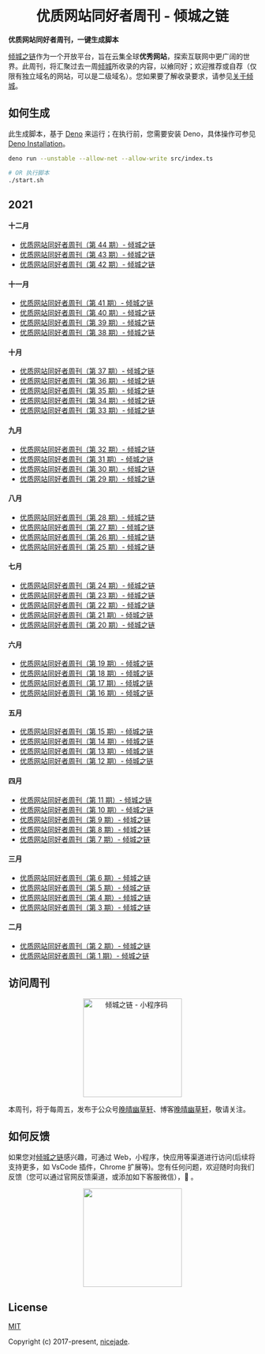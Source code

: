 <h1 align="center">优质网站同好者周刊 - 倾城之链</h1>

<strong align="center">优质网站同好者周刊，一键生成脚本</strong>

[倾城之链](https://nicelinks.site/?utm_source=weekly)作为一个开放平台，旨在云集全球**优秀网站**，探索互联网中更广阔的世界。此周刊，将汇聚过去一周[倾城](https://nicelinks.site/?utm_source=weekly)所收录的内容，以飨同好；欢迎推荐或自荐（仅限有独立域名的网站，可以是二级域名）。您如果要了解收录要求，请参见[关于倾城](https://nicelinks.site/about?utm_source=weekly)。<br>

## 如何生成

此生成脚本，基于 [Deno](https://nicelinks.site/post/602d30aad099ff5688618591) 来运行；在执行前，您需要安装 Deno，具体操作可参见 [Deno Installation](https://deno.land/?utm_source=nicelinks.site)。

```bash
deno run --unstable --allow-net --allow-write src/index.ts

# OR 执行脚本
./start.sh
```

## 2021

#### **十二月**

- [优质网站同好者周刊（第 44 期）- 倾城之链](/docs/weekly-044.md)
- [优质网站同好者周刊（第 43 期）- 倾城之链](/docs/weekly-043.md)
- [优质网站同好者周刊（第 42 期）- 倾城之链](/docs/weekly-042.md)

#### **十一月**

- [优质网站同好者周刊（第 41 期）- 倾城之链](/docs/weekly-041.md)
- [优质网站同好者周刊（第 40 期）- 倾城之链](/docs/weekly-040.md)
- [优质网站同好者周刊（第 39 期）- 倾城之链](/docs/weekly-039.md)
- [优质网站同好者周刊（第 38 期）- 倾城之链](/docs/weekly-038.md)

#### **十月**

- [优质网站同好者周刊（第 37 期）- 倾城之链](/docs/weekly-037.md)
- [优质网站同好者周刊（第 36 期）- 倾城之链](/docs/weekly-036.md)
- [优质网站同好者周刊（第 35 期）- 倾城之链](/docs/weekly-035.md)
- [优质网站同好者周刊（第 34 期）- 倾城之链](/docs/weekly-034.md)
- [优质网站同好者周刊（第 33 期）- 倾城之链](/docs/weekly-033.md)

#### **九月**

- [优质网站同好者周刊（第 32 期）- 倾城之链](/docs/weekly-032.md)
- [优质网站同好者周刊（第 31 期）- 倾城之链](/docs/weekly-031.md)
- [优质网站同好者周刊（第 30 期）- 倾城之链](/docs/weekly-030.md)
- [优质网站同好者周刊（第 29 期）- 倾城之链](/docs/weekly-029.md)

#### **八月**

- [优质网站同好者周刊（第 28 期）- 倾城之链](/docs/weekly-028.md)
- [优质网站同好者周刊（第 27 期）- 倾城之链](/docs/weekly-027.md)
- [优质网站同好者周刊（第 26 期）- 倾城之链](/docs/weekly-026.md)
- [优质网站同好者周刊（第 25 期）- 倾城之链](/docs/weekly-025.md)

#### **七月**

- [优质网站同好者周刊（第 24 期）- 倾城之链](/docs/weekly-024.md)
- [优质网站同好者周刊（第 23 期）- 倾城之链](/docs/weekly-023.md)
- [优质网站同好者周刊（第 22 期）- 倾城之链](/docs/weekly-022.md)
- [优质网站同好者周刊（第 21 期）- 倾城之链](/docs/weekly-021.md)
- [优质网站同好者周刊（第 20 期）- 倾城之链](/docs/weekly-020.md)

#### **六月**

- [优质网站同好者周刊（第 19 期）- 倾城之链](/docs/weekly-019.md)
- [优质网站同好者周刊（第 18 期）- 倾城之链](/docs/weekly-018.md)
- [优质网站同好者周刊（第 17 期）- 倾城之链](/docs/weekly-017.md)
- [优质网站同好者周刊（第 16 期）- 倾城之链](/docs/weekly-016.md)

#### **五月**

- [优质网站同好者周刊（第 15 期）- 倾城之链](/docs/weekly-015.md)
- [优质网站同好者周刊（第 14 期）- 倾城之链](/docs/weekly-014.md)
- [优质网站同好者周刊（第 13 期）- 倾城之链](/docs/weekly-013.md)
- [优质网站同好者周刊（第 12 期）- 倾城之链](/docs/weekly-012.md)

#### **四月**

- [优质网站同好者周刊（第 11 期）- 倾城之链](/docs/weekly-011.md)
- [优质网站同好者周刊（第 10 期）- 倾城之链](/docs/weekly-010.md)
- [优质网站同好者周刊（第 9 期）- 倾城之链](/docs/weekly-009.md)
- [优质网站同好者周刊（第 8 期）- 倾城之链](/docs/weekly-008.md)
- [优质网站同好者周刊（第 7 期）- 倾城之链](/docs/weekly-007.md)

#### **三月**

- [优质网站同好者周刊（第 6 期）- 倾城之链](/docs/weekly-006.md)
- [优质网站同好者周刊（第 5 期）- 倾城之链](/docs/weekly-005.md)
- [优质网站同好者周刊（第 4 期）- 倾城之链](/docs/weekly-004.md)
- [优质网站同好者周刊（第 3 期）- 倾城之链](/docs/weekly-003.md)

#### **二月**

- [优质网站同好者周刊（第 2 期）- 倾城之链](/docs/weekly-002.md)
- [优质网站同好者周刊（第 1 期）- 倾城之链](/docs/weekly-001.md)

## 访问周刊

<div align="center">
  <img src="https://camo.githubusercontent.com/ee342d1ddc239e45175acf2871abc0a24dc890bccebb1ee7a78820a3b023263f/68747470733a2f2f696d6167652e6e6963656c696e6b732e736974652f7172636f64655f6a71782e6a7067" width=200 alt="倾城之链 - 小程序码">
</div>

本周刊，将于每周五，发布于公众号[晚晴幽草轩](https://mp.weixin.qq.com/mp/appmsgalbum?__biz=MzI5MDIwMzM2Mg==&action=getalbum&album_id=1530765143352082433&scene=173&from_msgid=2650641072&from_itemidx=1&count=3#wechat_redirect)、博客[晚晴幽草轩](https://www.jeffjade.com/tags/倾城之链/)，敬请关注。

## 如何反馈

如果您对[倾城之链](https://nicelinks.site/?utm_source=weekly)感兴趣，可通过 Web，小程序，快应用等渠道进行访问(后续将支持更多，如 VsCode 插件，Chrome 扩展等)。您有任何问题，欢迎随时向我们反馈（您可以通过官网反馈渠道，或添加如下客服微信），🤲 。

<div align="center">
  <img src="https://s3.ax1x.com/2021/02/19/yfCjOJ.jpg" width=200/>
</div>

## License

[MIT](http://opensource.org/licenses/MIT)

Copyright (c) 2017-present, [nicejade](https://nicelinks.site/member/admin/?utm_source=nicelinks.site).
